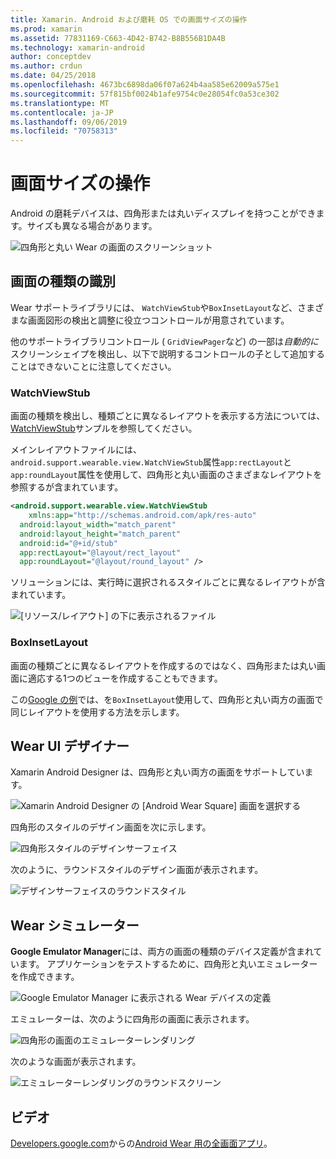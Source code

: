 ```yaml
---
title: Xamarin. Android および磨耗 OS での画面サイズの操作
ms.prod: xamarin
ms.assetid: 77831169-C663-4D42-B742-B8B556B1DA4B
ms.technology: xamarin-android
author: conceptdev
ms.author: crdun
ms.date: 04/25/2018
ms.openlocfilehash: 4673bc6898da06f07a624b4aa585e62009a575e1
ms.sourcegitcommit: 57f815bf0024b1afe9754c0e28054fc0a53ce302
ms.translationtype: MT
ms.contentlocale: ja-JP
ms.lasthandoff: 09/06/2019
ms.locfileid: "70758313"
---
```

# <a name="working-with-screen-sizes"></a>画面サイズの操作

Android の磨耗デバイスは、四角形または丸いディスプレイを持つことができます。サイズも異なる場合があります。

![四角形と丸い Wear の画面のスクリーンショット](screen-sizes-images/moyeu-wear.png)

## <a name="identifying-screen-type"></a>画面の種類の識別

Wear サポートライブラリには、 `WatchViewStub`や`BoxInsetLayout`など、さまざまな画面図形の検出と調整に役立つコントロールが用意されています。

他のサポートライブラリコントロール ( `GridViewPager`など) の一部は*自動的に*スクリーンシェイプを検出し、以下で説明するコントロールの子として追加することはできないことに注意してください。

### <a name="watchviewstub"></a>WatchViewStub

画面の種類を検出し、種類ごとに異なるレイアウトを表示する方法については、 [WatchViewStub](https://docs.microsoft.com/samples/xamarin/monodroid-samples/wear-watchviewstub)サンプルを参照してください。

メインレイアウトファイルには、 `android.support.wearable.view.WatchViewStub`属性`app:rectLayout`と`app:roundLayout`属性を使用して、四角形と丸い画面のさまざまなレイアウトを参照するが含まれています。

```xml
<android.support.wearable.view.WatchViewStub
    xmlns:app="http://schemas.android.com/apk/res-auto"
  android:layout_width="match_parent"
  android:layout_height="match_parent"
  android:id="@+id/stub"
  app:rectLayout="@layout/rect_layout"
  app:roundLayout="@layout/round_layout" />
```

ソリューションには、実行時に選択されるスタイルごとに異なるレイアウトが含まれています。

![[リソース/レイアウト] の下に表示されるファイル](screen-sizes-images/solution.png)

### <a name="boxinsetlayout"></a>BoxInsetLayout

画面の種類ごとに異なるレイアウトを作成するのではなく、四角形または丸い画面に適応する1つのビューを作成することもできます。

この[Google の例](https://developer.android.com/training/wearables/ui/layouts.html#same-layout)では、を`BoxInsetLayout`使用して、四角形と丸い両方の画面で同じレイアウトを使用する方法を示します。

## <a name="wear-ui-designer"></a>Wear UI デザイナー

Xamarin Android Designer は、四角形と丸い両方の画面をサポートしています。

![Xamarin Android Designer の [Android Wear Square] 画面を選択する](screen-sizes-images/design-screen-type.png)

四角形のスタイルのデザイン画面を次に示します。

![四角形スタイルのデザインサーフェイス](screen-sizes-images/design-rect.png) 

次のように、ラウンドスタイルのデザイン画面が表示されます。

![デザインサーフェイスのラウンドスタイル](screen-sizes-images/design-round.png)

## <a name="wear-simulator"></a>Wear シミュレーター

**Google Emulator Manager**には、両方の画面の種類のデバイス定義が含まれています。 アプリケーションをテストするために、四角形と丸いエミュレーターを作成できます。

![Google Emulator Manager に表示される Wear デバイスの定義](screen-sizes-images/emulator-devices.png)

エミュレーターは、次のように四角形の画面に表示されます。

![四角形の画面のエミュレーターレンダリング](screen-sizes-images/recipe-2.png) 

次のような画面が表示されます。

![エミュレーターレンダリングのラウンドスクリーン](screen-sizes-images/recipe-2-round.png)

## <a name="video"></a>ビデオ

[Developers.google.com](https://www.youtube.com/channel/UC_x5XG1OV2P6uZZ5FSM9Ttw)からの[Android Wear 用の全画面アプリ](https://www.youtube.com/watch?v=naf_WbtFAlY)。

